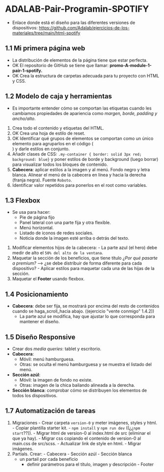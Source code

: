 # ADALAB-Pair-Programin-SPOTIFY

  - Enlace donde está el diseño para las diferentes versiones de dispositivos: <https://github.com/Adalab/ejercicios-de-los-materiales/tree/main/html-spotify>

## 1.1 Mi primera página web
  - La distribución de elementos de la página tiene que estar perfecta.
  - OK El repositorio de GitHub se tiene que llamar: **promo-A-module-1-pair-1-spotify.**
  - OK Crea la estructura de carpetas adecuada para tu proyecto con HTML y CSS.


## 1.2 Modelo de caja y herramientas
  - Es importante entender cómo se comportan las etiquetas cuando les cambiamos propiedades de apariencia como *margen, borde, padding y ancho/alto*.
  1. Crea todo el contenido y etiquetas del HTML.
  2. OK Crea una hoja de estilo de reset.
  3. OK Identificar qué grupos de elementos se comportan como un único elemento para agruparlos en el código (<div>) y darle estilos en conjunto.
  4. Añadir clases de CSS: `.my-container { border: solid 3px red; background: blue}` y poner estilos de borde y background (luego borrar) para visualizar todos los bloques de contenido.
  5. **Cabecera**: aplicar estilos a la imagen y al menú. Fondo negro y letra blanca. Alinear el menú de la cabecera en línea y hacia la derecha (franja negra). Fuente `Roboto`.
  6. Identificar valor repetidos para ponerlos en el root como variables.

  ## 1.3 Flexbox
  - Se usa para hacer:
    - Pie de página fijo
    - Panel lateral con una parte fija y otra flexible.
    - Menú horizontal.
    - Listado de iconos de redes sociales.
    - Noticia donde la imagen esté arriba o detrás del texto.
  
  1. Modificar elementos hijos de la cabecera:
    - La parte azul (el hero) debe medir de alto el `50% del alto de la ventana`.
  2. Maquetar la sección de los beneficios, que tiene título *¿Por qué pasarte a premium?* --> ¿se debe distribuir de forma diferente para cada dispositivo?
    - Aplicar estilos para maquetar cada una de las hijas de la sección.
  3. Maquetar el **Footer** usando flexbox.

  ## 1.4 Posicionamiento
  - **Cabecera**: debe ser fija, se mostrará por encima del resto de contenidos cuando se haga_scroll_hacia abajo. ((ejercicio "vente conmigo" 1.4.2))
    - La parte azul se modifica, hay que ajustar lo que corresponda para mantener el diseño.
   
  ## 1.5 Diseño Responsive
  - Crear dos *media queries*: tablet y escritorio.
  - **Cabecera**:
    - Móvil: menú hamburguesa.
    - Otras: se oculta el menú hamburguesa y se muestra el listado del menú.
  - **Sección azúl**:
    - Móvil: la imagen de fondo no existe.
    - Otras: imagen de la chica bailando alineada a la derecha.
  - **Sección blanca**: comprobar cómo se distribuyen los elementos de todos los dispositivos. 

  ## 1.7 Automatización de tareas
  1. Migraciones
    - Crear carpeta `version-0` y meter imágenes, styles y html.
    - Copiar plantilla starter kit.
    - `npm install` y `npm run dev` ((¿¿`npm start`??)).
    - Migrar html de version-0 al index.html de src (eliminar el que ya hay).
    - Migrar css copiando el contenido de version-0 al main.css de src/scss.
    - Actualizar link de style en html.
    - Migrar imágenes.
  2. Partials. Crear:
    - Cabecera
    - Sección azúl
    - Sección blanca
      - un partail por cada beneficio
        - definir parámetros para el título, imagen y descripción
    - Footer